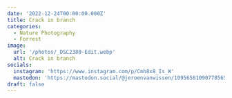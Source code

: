 ```yaml
---
date: '2022-12-24T00:00:00.000Z'
title: Crack in branch
categories:
  - Nature Photography
  - Forrest
image:
  url: '/photos/_DSC2380-Edit.webp'
  alt: Crack in branch
socials:
  instagram: 'https://www.instagram.com/p/Cmh8x8_Is_W'
  mastodon: 'https://mastodon.social/@jeroenvanwissen/109565810907785651'
draft: false
---
```


